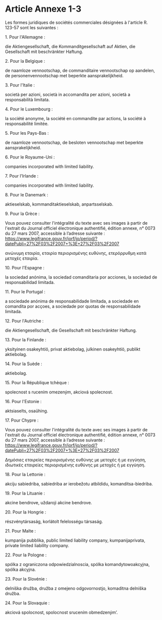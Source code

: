 # Article Annexe 1-3

<p>Les formes juridiques de sociétés commerciales désignées à l'article R. 123-57 sont les suivantes :</p><p>1. Pour l'Allemagne :</p><p>die Aktiengesellschaft, die Kommanditgesellschaft auf Aktien, die Gesellschaft mit beschränkter Haftung.</p><p>2. Pour la Belgique :</p><p>de naamloze vennootschap, de commanditaire vennootschap op aandelen, de personenvennootschap met beperkte aansprakelijkheid.</p><p>3. Pour l'Italie :</p><p>società per azioni, società in accomandita per azioni, società a responsabilità limitata.</p><p>4. Pour le Luxembourg :</p><p>la société anonyme, la société en commandite par actions, la société à responsabilité limitée.</p><p>5. Pour les Pays-Bas :</p><p>de naamloze vennootschap, de besloten vennootschap met beperkte aansprakelijkheid.</p><p>6. Pour le Royaume-Uni :</p><p>companies incorporated with limited liability.</p><p>7. Pour l'Irlande :</p><p>companies incorporated with limited liability.</p><p>8. Pour le Danemark :</p><p>aktieselskab, kommanditaktieselskab, anpartsselskab.</p><p>9. Pour la Grèce :</p><p>Vous pouvez consulter l'intégralité du texte avec ses images à partir de l'extrait du Journal officiel électronique authentifié, édition annexe, n° 0073 du 27 mars 2007, accessible à l’adresse suivante : <a shape='rect' href='https://www.legifrance.gouv.fr/jorf/jo/period/?datePubli=27%2F03%2F2007+%3E+27%2F03%2F2007' target='_blank'> https://www.legifrance.gouv.fr/jorf/jo/period/?datePubli=27%2F03%2F2007+%3E+27%2F03%2F2007</a></p><p>ανώνυμη εταιρία, εταιρία περιορισμένης ευθύνης, ετερόρρυθμη κατά μετοχές εταιρία.</p><p>10. Pour l'Espagne :</p><p>la sociedad anónima, la sociedad comanditaria por acciones, la sociedad de responsabilidad limitada.</p><p>11. Pour le Portugal :</p><p>a sociedade anónima de responsabilidade limitada, a sociedade en comandita por acçoes, a sociedade por quotas de responsabilidade limitada.</p><p>12. Pour l'Autriche :</p><p>die Aktiengesellschaft, die Gesellschaft mit beschränkter Haftung.</p><p>13. Pour la Finlande :</p><p>yksityinen osakeyhtiö, privat aktiebolag, julkinen osakeyhtiö, publikt aktiebolag.</p><p>14. Pour la Suède :</p><p>aktiebolag.</p><p>15. Pour la République tchèque :</p><p>spolecnost s rucením omezeným, akciová spolecnost.</p><p>16. Pour l'Estonie :</p><p>aktsiaselts, osaühing.</p><p>17. Pour Chypre :</p><p>Vous pouvez consulter l'intégralité du texte avec ses images à partir de l'extrait du Journal officiel électronique authentifié, édition annexe, n° 0073 du 27 mars 2007, accessible à l’adresse suivante : <a shape='rect' href='https://www.legifrance.gouv.fr/jorf/jo/period/?datePubli=27%2F03%2F2007+%3E+27%2F03%2F2007' target='_blank'> https://www.legifrance.gouv.fr/jorf/jo/period/?datePubli=27%2F03%2F2007+%3E+27%2F03%2F2007</a></p><p>Δημόσιες εταιρείες περιορισμένης ευθύνης με μετοχές ή με εγγύηση, ιδιωτικές εταιρείες περιορισμένης ευθύνης με μετοχές ή με εγγύηση.</p><p>18. Pour la Lettonie :</p><p>akciju sabiedriba, sabiedriba ar ierobežotu atbildidu, komanditsa-biedriba.</p><p>19. Pour la Lituanie :</p><p>akcine bendrove, uždaroji akcine bendrove.</p><p>20. Pour la Hongrie :</p><p>részvénytársaság, korlátolt felelosségu társaság.</p><p>21. Pour Malte :</p><p>kumpanija pubblika, public limited liability company, kumpanijaprivata, private limited liability company.</p><p>22. Pour la Pologne :</p><p>spólka z ograniczona odpowiedzialnoscia, spólka komandytowoakcyjna, spólka akcyjna.</p><p>23. Pour la Slovénie :</p><p>delniška družba, družba z omejeno odgovornostjo, komaditna delniška družba.</p><p>24. Pour la Slovaquie :</p><p>akciová spolocnost, spolocnost srucením obmedzeným’.</p>